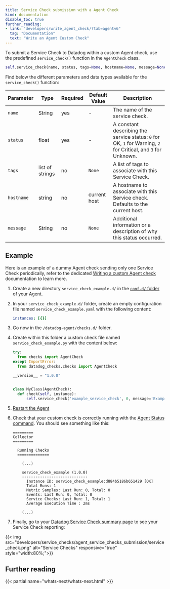 ```yaml
---
title: Service Check submission with a Agent Check
kind: documentation
disable_toc: true
further_reading:
- link: "developers/write_agent_check/?tab=agentv6"
  tag: "Documentation"
  text: "Write an Agent Custom Check"
---
```


To submit a Service Check to Datadog within a custom Agent check, use the predefined `service_check()` function in the `AgentCheck` class.

```python
self.service_check(name, status, tags=None, hostname=None, message=None)
```

Find below the different parameters and data types available for the `service_check()` function:

| Parameter  | Type            | Required | Default Value | Description                                                                                                   |
|------------|-----------------|----------|---------------|---------------------------------------------------------------------------------------------------------------|
| `name`     | String          | yes      | -             | The name of the service check.                                                                                |
| `status`   | float           | yes      | -             | A constant describing the service status: `0` for OK, `1` for Warning, `2` for Critical, and `3` for Unknown. |
| `tags`     | list of strings | no       | `None`        | A list of tags to associate with this Service Check.                                                          |
| `hostname` | string          | no       | current host  | A hostname to associate with this Service check. Defaults to the current host.                                |
| `message`  | String          | no       | `None`        | Additional information or a description of why this status occurred.                                          |

## Example

Here is an example of a dummy Agent check sending only one Service Check periodically, refer to the dedicated [Writing a custom Agent check][1] documentation to learn more.

1. Create a new directory `service_check_example.d/` in the [`conf.d/` folder][2] of your Agent.

2. In your `service_check_example.d/` folder, create an empty configuration file named `service_check_example.yaml` with the following content:

    ```yaml
    instances: [{}]
    ```

3. Go now in the `/datadog-agent/checks.d/` folder.
2. Create within this folder a custom check file named `service_check_example.py` with the content below:

    ```python
    try:
      from checks import AgentCheck
    except ImportError:
      from datadog_checks.checks import AgentCheck

    __version__ = "1.0.0"


    class MyClass(AgentCheck):
      def check(self, instance):
          self.service_check('example_service_check', 0, message='Example application is up and running.')
    ```

3. [Restart the Agent][3]

4. Check that your custom check is correctly running with the [Agent Status command][4]. You should see something like this:

    ```
    =========
    Collector
    =========

      Running Checks
      ==============

        (...)

        service_check_example (1.0.0)
        -----------------------------
          Instance ID: service_check_example:d884b5186b651429 [OK]
          Total Runs: 1
          Metric Samples: Last Run: 0, Total: 0
          Events: Last Run: 0, Total: 0
          Service Checks: Last Run: 1, Total: 1
          Average Execution Time : 2ms

        (...)
    ```
5. Finally, go to your [Datadog Service Check summary page][5] to see your Service Check reporting:

{{< img src="developers/service_checks/agent_service_checks_submission/service_check.png" alt="Service Checks" responsive="true" style="width:80%;">}}

## Further reading

{{< partial name="whats-next/whats-next.html" >}}

[1]: /developers/write_agent_check
[2]: /agent/guide/agent-configuration-files/#agent-configuration-directory
[3]: /agent/guide/agent-commands/#restart-the-agent
[4]: https://docs.datadoghq.com/agent/guide/agent-commands/?tab=agentv6#agent-information
[5]: https://app.datadoghq.com/check/summary
